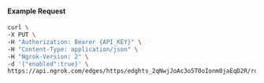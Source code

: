 <!-- Code generated for API Clients. DO NOT EDIT. -->

#### Example Request

```bash
curl \
-X PUT \
-H "Authorization: Bearer {API_KEY}" \
-H "Content-Type: application/json" \
-H "Ngrok-Version: 2" \
-d '{"enabled":true}' \
https://api.ngrok.com/edges/https/edghts_2qNwjJoAc3o5T0oIonm0jaEqD2R/routes/edghtsrt_2qNwjJG6slOXT9qyO4X3gws2ynz/compression
```

